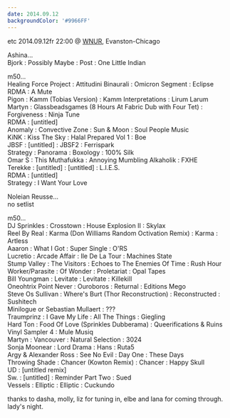 ```yaml
---
date: 2014.09.12
backgroundColor: '#9966FF'
---
```


etc 2014.09.12fr 22:00 @ [WNUR](http://www.wnur.org/), Evanston-Chicago  

Ashina...  
Bjork : Possibly Maybe : Post : One Little Indian  

m50...  
Healing Force Project : Attitudini Binaurali : Omicron Segment : Eclipse  
RDMA : A Mute  
Pigon : Kamm (Tobias Version) : Kamm Interpretations : Lirum Larum  
Martyn : Glassbeadsgames (8 Hours At Fabric Dub with Four Tet) : Forgiveness : Ninja Tune  
RDMA : \[untitled\]  
Anomaly : Convective Zone : Sun & Moon : Soul People Music  
KiNK : Kiss The Sky : Halal Prepared Vol 1 : Boe  
JBSF : \[untitled\] : JBSF2 : Ferrispark  
Strategy : Panorama : Boxology : 100% Silk  
Omar S : This Muthafukka : Annoying Mumbling Alkaholik : FXHE  
Terekke : \[untitled\] : \[untitled\] : L.I.E.S.  
RDMA : \[untitled\]  
Strategy : I Want Your Love  

Noleian Reusse...  
no setlist  

m50...  
DJ Sprinkles : Crosstown : House Explosion II : Skylax  
Reel By Real : Karma (Don Williams Random Octivation Remix) : Karma : Artless  
Aaaron : What I Got : Super Single : O'RS  
Lucretio : Arcade Affair : Ile De La Tour : Machines State  
Stump Valley : The Visitors : Echoes to The Enemies Of Time : Rush Hour  
Worker/Parasite : Of Wonder : Proletariat : Opal Tapes  
Bill Youngman : Levitate : Levitate : Killekill  
Oneohtrix Point Never : Ouroboros : Returnal : Editions Mego  
Steve Os Sullivan : Where's Burt (Thor Reconstruction) : Reconstructed : Sushitech  
Minilogue or Sebastian Mullaert : ???  
Traumprinz : I Gave My Life : All The Things : Giegling  
Hard Ton : Food Of Love (Sprinkles Dubberama) : Queerifications & Ruins Vinyl Sampler 4 : Mule Musiq  
Martyn : Vancouver : Natural Selection : 3024  
Sonja Moonear : Lord Drama : Hans : Ruta5  
Argy & Alexander Ross : See No Evil : Day One : These Days  
Throwing Shade : Chancer (Kowton Remix) : Chancer : Happy Skull  
UD : \[untitled remix\]  
Sw. : \[untitled\] : Reminder Part Two : Sued  
Vessels : Elliptic : Elliptic : Cuckundo  

thanks to dasha, molly, liz for tuning in, elbe and lana for coming through. lady's night.